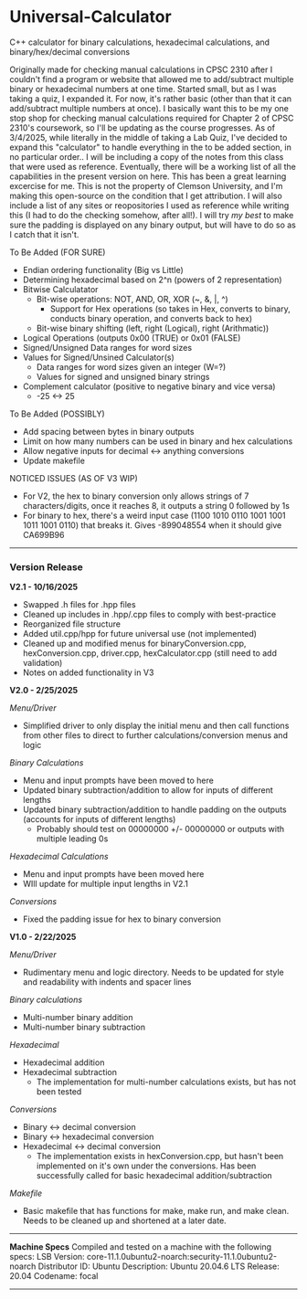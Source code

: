 # Universal-Calculator
C++ calculator for binary calculations, hexadecimal calculations, and binary/hex/decimal conversions

Originally made for checking manual calculations in CPSC 2310 after I couldn't find a program or website that allowed me to add/subtract multiple binary or hexadecimal numbers at one time. Started small, but as I was taking a quiz, I expanded it. For now, it's rather basic (other than that it can add/subtract multiple numbers at once). I basically want this to be my one stop shop for checking manual calculations required for Chapter 2 of CPSC 2310's coursework, so I'll be updating as the course progresses. As of 3/4/2025, while literally in the middle of taking a Lab Quiz, I've decided to expand this "calculator" to handle everything in the to be added section, in no particular order.. I will be including a copy of the notes from this class that were used as reference. Eventually, there will be a working list of all the capabilities in the present version on here. This has been a great learning excercise for me. This is not the property of Clemson University, and I'm making this open-source on the condition that I get attribution. I will also include a list of any sites or reopositories I used as reference while writing this (I had to do the checking somehow, after all!). I will try *my best* to make sure the padding is displayed on any binary output, but will have to do so as I catch that it isn't.

To Be Added (FOR SURE)
- Endian ordering functionality (Big vs Little)
- Determining hexadecimal based on 2^n (powers of 2 representation)
- Bitwise Calculatator
  - Bit-wise operations: NOT, AND, OR, XOR (~, &, |, ^)
    - Support for Hex operations (so takes in Hex, converts to binary, conducts binary operation, and converts back to hex)  
  - Bit-wise binary shifting (left, right (Logical), right (Arithmatic))
- Logical Operations (outputs 0x00 (TRUE) or 0x01 (FALSE)
- Signed/Unsigned Data ranges for word sizes
- Values for Signed/Unsined Calculator(s)
  - Data ranges for word sizes given an integer (W=?)
  - Values for signed and unsigned binary strings
- Complement calculator (positive to negative binary and vice versa)
  - -25 <-> 25

To Be Added (POSSIBLY)
- Add spacing between bytes in binary outputs
- Limit on how many numbers can be used in binary and hex calculations
- Allow negative inputs for decimal <-> anything conversions
- Update makefile

NOTICED ISSUES (AS OF V3 WIP)
- For V2, the hex to binary conversion only allows strings of 7 characters/digits, once it reaches 8, it outputs a string 0 followed by 1s
- For binary to hex, there's a weird input case (1100 1010 0110 1001 1001 1011 1001 0110) that breaks it. Gives -899048554 when it should give CA699B96

---
### Version Release

**V2.1 - 10/16/2025**
- Swapped .h files for .hpp files
- Cleaned up includes in .hpp/.cpp files to comply with best-practice
- Reorganized file structure
- Added util.cpp/hpp for future universal use (not implemented)
- Cleaned up and modified menus for binaryConversion.cpp, hexConversion.cpp, driver.cpp, hexCalculator.cpp (still need to add validation)
- Notes on added functionality in V3

**V2.0 - 2/25/2025**

*Menu/Driver*
- Simplified driver to only display the initial menu and then call functions from other files to direct to further calculations/conversion menus and logic

*Binary Calculations*
- Menu and input prompts have been moved to here
- Updated binary subtraction/addition to allow for inputs of different lengths
- Updated binary subtraction/addition to handle padding on the outputs (accounts for inputs of different lengths)
  - Probably should test on 00000000 +/- 00000000 or outputs with multiple leading 0s

*Hexadecimal Calculations*
- Menu and input prompts have been moved here
- WIll update for multiple input lengths in V2.1

*Conversions*
- Fixed the padding issue for hex to binary conversion

**V1.0 - 2/22/2025**

*Menu/Driver*
- Rudimentary menu and logic directory. Needs to be updated for style and readability with indents and spacer lines

*Binary calculations*
- Multi-number binary addition
- Multi-number binary subtraction

*Hexadecimal*
- Hexadecimal addition
- Hexadecimal subtraction
  - The implementation for multi-number calculations exists, but has not been tested

*Conversions*
- Binary <-> decimal conversion
- Binary <-> hexadecimal conversion
- Hexadecimal <-> decimal conversion
  - The implementation exists in hexConversion.cpp, but hasn't been implemented on it's own under the conversions. Has been successfully called for basic hexadecimal addition/subtraction
 
*Makefile*
- Basic makefile that has functions for make, make run, and make clean. Needs to be cleaned up and shortened at a later date.

---

**Machine Specs**
Compiled and tested on a machine with the following specs:
LSB Version:    core-11.1.0ubuntu2-noarch:security-11.1.0ubuntu2-noarch
Distributor ID: Ubuntu
Description:    Ubuntu 20.04.6 LTS
Release:        20.04
Codename:       focal

---
